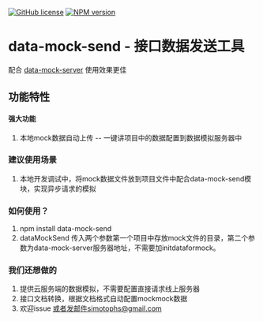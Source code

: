 [![GitHub license](https://img.shields.io/badge/license-MIT-blue.svg)]()   [![NPM version](https://badge.fury.io/js/data-mock-send.svg)](https://npmjs.org/package/data-mock-send) 

# data-mock-send - 接口数据发送工具

配合 [data-mock-server](https://github.com/jonhal/data-mock-server) 使用效果更佳

## 功能特性

#### 强大功能
1. 本地mock数据自动上传 -- 一键讲项目中的数据配置到数据模拟服务器中

### 建议使用场景
1. 本地开发调试中，将mock数据文件放到项目文件中配合data-mock-send模块，实现异步请求的模拟

### 如何使用？
1. npm install data-mock-send
2. dataMockSend 传入两个参数第一个项目中存放mock文件的目录，第二个参数为data-mock-server服务器地址，不需要加initdataformock。

### 我们还想做的
 1. 提供云服务端的数据模拟，不需要配置直接请求线上服务器
 2. 接口文档转换，根据文档格式自动配置mockmock数据
 3. 欢迎issue 或者发邮件simotophs@gmail.com
